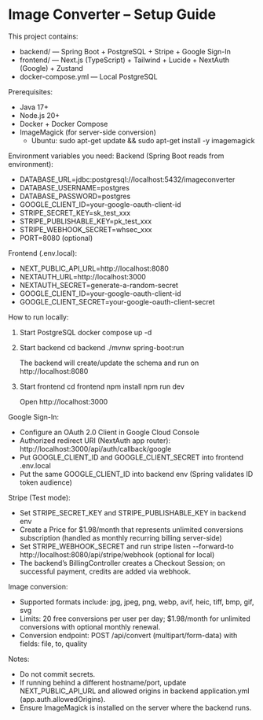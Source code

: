 # Image Converter – Setup Guide

This project contains:
- backend/ — Spring Boot + PostgreSQL + Stripe + Google Sign-In
- frontend/ — Next.js (TypeScript) + Tailwind + Lucide + NextAuth (Google) + Zustand
- docker-compose.yml — Local PostgreSQL

Prerequisites:
- Java 17+
- Node.js 20+
- Docker + Docker Compose
- ImageMagick (for server-side conversion)
  - Ubuntu: sudo apt-get update && sudo apt-get install -y imagemagick

Environment variables you need:
Backend (Spring Boot reads from environment):
- DATABASE_URL=jdbc:postgresql://localhost:5432/imageconverter
- DATABASE_USERNAME=postgres
- DATABASE_PASSWORD=postgres
- GOOGLE_CLIENT_ID=your-google-oauth-client-id
- STRIPE_SECRET_KEY=sk_test_xxx
- STRIPE_PUBLISHABLE_KEY=pk_test_xxx
- STRIPE_WEBHOOK_SECRET=whsec_xxx
- PORT=8080 (optional)

Frontend (.env.local):
- NEXT_PUBLIC_API_URL=http://localhost:8080
- NEXTAUTH_URL=http://localhost:3000
- NEXTAUTH_SECRET=generate-a-random-secret
- GOOGLE_CLIENT_ID=your-google-oauth-client-id
- GOOGLE_CLIENT_SECRET=your-google-oauth-client-secret

How to run locally:

1) Start PostgreSQL
   docker compose up -d

2) Start backend
   cd backend
   ./mvnw spring-boot:run

   The backend will create/update the schema and run on http://localhost:8080

3) Start frontend
   cd frontend
   npm install
   npm run dev

   Open http://localhost:3000

Google Sign-In:
- Configure an OAuth 2.0 Client in Google Cloud Console
- Authorized redirect URI (NextAuth app router): http://localhost:3000/api/auth/callback/google
- Put GOOGLE_CLIENT_ID and GOOGLE_CLIENT_SECRET into frontend .env.local
- Put the same GOOGLE_CLIENT_ID into backend env (Spring validates ID token audience)

Stripe (Test mode):
- Set STRIPE_SECRET_KEY and STRIPE_PUBLISHABLE_KEY in backend env
- Create a Price for $1.98/month that represents unlimited conversions subscription (handled as monthly recurring billing server-side)
- Set STRIPE_WEBHOOK_SECRET and run stripe listen --forward-to http://localhost:8080/api/stripe/webhook (optional for local)
- The backend’s BillingController creates a Checkout Session; on successful payment, credits are added via webhook.

Image conversion:
- Supported formats include: jpg, jpeg, png, webp, avif, heic, tiff, bmp, gif, svg
- Limits: 20 free conversions per user per day; $1.98/month for unlimited conversions with optional monthly renewal.
- Conversion endpoint: POST /api/convert (multipart/form-data) with fields: file, to, quality

Notes:
- Do not commit secrets.
- If running behind a different hostname/port, update NEXT_PUBLIC_API_URL and allowed origins in backend application.yml (app.auth.allowedOrigins).
- Ensure ImageMagick is installed on the server where the backend runs.
